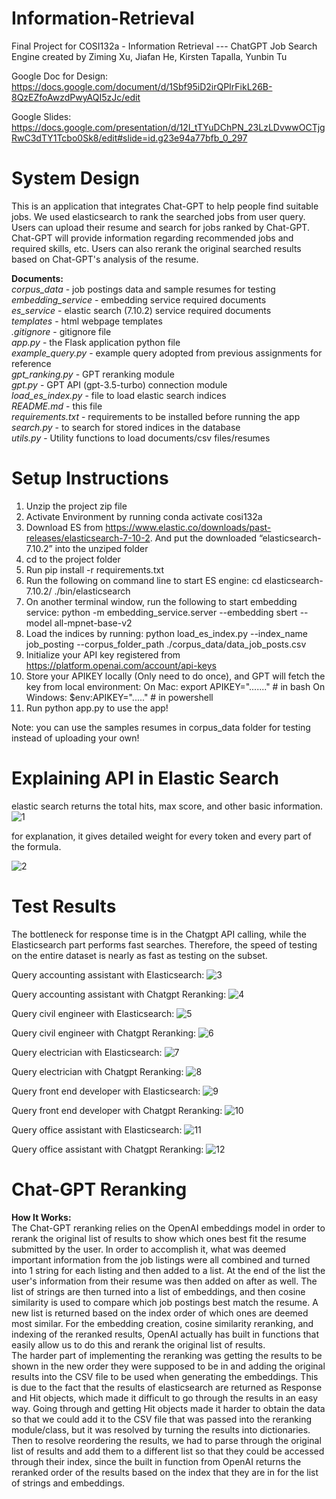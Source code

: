 # Information-Retrieval
Final Project for COSI132a - Information Retrieval --- ChatGPT Job Search Engine
created by Ziming Xu, Jiafan He, Kirsten Tapalla, Yunbin Tu

Google Doc for Design:
https://docs.google.com/document/d/1Sbf95iD2irQPIrFikL26B-8QzEZfoAwzdPwyAQI5zJc/edit

Google Slides:
https://docs.google.com/presentation/d/12I_tTYuDChPN_23LzLDvwwOCTjgRwC3dTY1Tcbo0Sk8/edit#slide=id.g23e94a77bfb_0_297


# System Design
This is an application that integrates Chat-GPT to help people find suitable jobs.
We used elasticsearch to rank the searched jobs from user query.
Users can upload their resume and search for jobs ranked by Chat-GPT. 
Chat-GPT will provide information regarding recommended jobs and required skills, etc.
Users can also rerank the original searched results based on Chat-GPT's analysis of the resume.

<b>Documents:</b><br/>
*corpus_data*                 - job postings data and sample resumes for testing<br/>
*embedding_service*           - embedding service required documents <br/>
*es_service*                  - elastic search (7.10.2) service required documents <br/>
*templates*                   - html webpage templates <br/>
*.gitignore*                  - gitignore file <br/>
*app.py*                      - the Flask application python file<br/>
*example_query.py*            - example query adopted from previous assignments for reference<br/>
*gpt_ranking.py*              - GPT reranking module<br/>
*gpt.py*                      - GPT API (gpt-3.5-turbo) connection module<br/>
*load_es_index.py*            - file to load elastic search indices<br/>
*README.md*                   - this file<br/>
*requirements.txt*            - requirements to be installed before running the app<br/>
*search.py*                   - to search for stored indices in the database<br/>
*utils.py*                    - Utility functions to load documents/csv files/resumes<br/>


# Setup Instructions 
1. Unzip the project zip file
2. Activate Environment by running conda activate cosi132a
3. Download ES from https://www.elastic.co/downloads/past-releases/elasticsearch-7-10-2. 
And put the downloaded “elasticsearch-7.10.2” into the unziped folder
4. cd to the project folder
5. Run pip install -r requirements.txt
6. Run the following on command line to start ES engine: 
        cd elasticsearch-7.10.2/
        ./bin/elasticsearch
7. On another terminal window, run the following to start embedding service:
        python -m embedding_service.server --embedding sbert  --model all-mpnet-base-v2
8. Load the indices by running:
        python load_es_index.py --index_name job_posting --corpus_folder_path ./corpus_data/data_job_posts.csv
9. Initialize your API key registered from https://platform.openai.com/account/api-keys
10. Store your APIKEY locally (Only need to do once), and GPT will fetch the key from local environment:
    On Mac:
        export APIKEY="......."  # in bash
    On Windows:
        $env:APIKEY="....." # in powershell
11. Run python app.py to use the app! 

Note: you can use the samples resumes in corpus_data folder for testing instead of uploading your own! 


# Explaining API in Elastic Search

elastic search returns the total hits, max score, and other basic information.
![1](https://user-images.githubusercontent.com/60807383/236937626-f0a4cf37-55cc-48e7-83c0-38b43af4a09a.png)

for explanation, it gives detailed weight for every token and every part of the formula.

 ![2](https://user-images.githubusercontent.com/60807383/236937635-db51833e-2097-48f9-b202-9d5bb974484c.png)


# Test Results

The bottleneck for response time is in the Chatgpt API calling, while the Elasticsearch part performs fast searches. Therefore, the speed of testing on the entire dataset is nearly as fast as testing on the subset.

Query accounting assistant with Elasticsearch:
![3](/TestResults/accounting%20assistant1.png)

Query accounting assistant with Chatgpt Reranking:
![4](/TestResults/accounting%20assistant2.png)

Query civil engineer with Elasticsearch:
![5](/TestResults/civil%20engineer%201.png)

Query civil engineer with Chatgpt Reranking:
![6](/TestResults/civil%20engineer%202.png)

Query electrician with Elasticsearch:
![7](/TestResults/electrician1.png)

Query electrician with Chatgpt Reranking:
![8](/TestResults/electrician2.png)

Query front end developer with Elasticsearch:
![9](/TestResults/front%20end%20developer1.png)

Query front end developer with Chatgpt Reranking:
![10](/TestResults/front%20end%20developer2.png)

Query office assistant with Elasticsearch:
![11](/TestResults/office%20assistant1.png)

Query office assistant with Chatgpt Reranking:
![12](/TestResults/office%20assistant2.png)

 # Chat-GPT Reranking
<b>How It Works:</b><br/>
The Chat-GPT reranking relies on the OpenAI embeddings model in order to rerank the original list of results to show which ones best fit the resume submitted by the user. In order to accomplish it, what was deemed important information from the job listings were all combined and turned into 1 string for each listing and then added to a list. At the end of the list the user's information from their resume was then added on after as well. The list of strings are then turned into a list of embeddings, and then cosine similarity is used to compare which job postings best match the resume. A new list is returned based on the index order of which ones are deemed most similar. For the embedding creation, cosine similarity reranking, and indexing of the reranked results, OpenAI actually has built in functions that easily allow us to do this and rerank the original list of results. <br/>
The harder part of implementing the reranking was getting the results to be shown in the new order they were supposed to be in and adding the original results into the CSV file to be used when generating the embeddings. This is due to the fact that the results of elasticsearch are returned as Response and Hit objects, which made it difficult to go through the results in an easy way. Going through and getting Hit objects made it harder to obtain the data so that we could add it to the CSV file that was passed into the reranking module/class, but it was resolved by turning the results into dictionaries. Then to resolve reordering the results, we had to parse through the original list of results and add them to a different list so that they could be accessed through their index, since the built in function from OpenAI returns the reranked order of the results based on the index that they are in for the list of strings and embeddings. 
